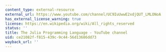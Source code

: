 ```yaml
---
content_type: external-resource
external_url: https://www.youtube.com/channel/UC9IuUwwE2xdjQUT_LMLONoA
has_external_license_warning: true
license: https://en.wikipedia.org/wiki/All_rights_reserved
status: ''
title: The Julia Programming Language - YouTube channel
uid: ce21082f-f815-439c-9c44-56d13686dd73
wayback_url: ''
---
```

